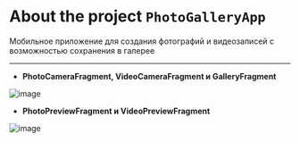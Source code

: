 # About the project `PhotoGalleryApp`

Мобильное приложение для создания фотографий и видеозаписей с возможностью сохранения в галерее

-----

- **PhotoCameraFragment, VideoCameraFragment и GalleryFragment**

![image](https://github.com/nikfilonenko/PhotoGalleryApp/assets/103507130/58fd98e1-83d8-4e95-92ee-bcddd17b4623)

- **PhotoPreviewFragment и VideoPreviewFragment**

![image](https://github.com/nikfilonenko/PhotoGalleryApp/assets/103507130/bd50e046-afd4-48b5-894f-a0f47bc38eee)
